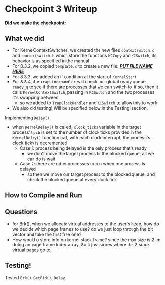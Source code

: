 # Checkpoint 3 Writeup

**Did we make the checkpoint:**





## What we did

- For KernelContextSwitches, we created the new files `contextswitch.c` and `contextswitch.h` which store the functions `KCCopy` and `KCSwitch`, its behavior is as specified in the manual
- For 8.3.2, we copied `template.c` to create a new file: **<u>*PUT FILE NAME HERE*</u>**
- For 8.3.3, we added an if condition at the start of `KernelStart`
- For 8.3.4, the `TrapClockHandler` will check our global ready queue `ready_q` to see if there are processes that we can switch to, if so, then it calls `KernelContextSwitch`, passing in `KCSwitch` and the two processes it's swapping between.
  - so we added to `TrapClockHandler` and `KCSwitch` to allow this to work
- We also did testing! Will be specified below in the Testing! section.





Implementing `Delay()`

- when `KernelDelay()` is called, `clock_ticks` variable in the target process's `pcb` is set to the number of clock ticks provided in the `KernelDelay()` function call, with each clock interrupt, the process's clock ticks is decremented
  - Case 1: process being delayed is the only process that's ready
    - we don't move the target process to the blocked queue, all we can do is wait
  - Case 2: there are other processes to run when one process is delayed
    - so then we move our target process to the blocked queue, and check the blocked queue at every clock tick

## How to Compile and Run



## Questions

- for Brk(), when we allocate virtual addresses to the user's heap, how do we decide which page frames to use? do we just loop through the bit vector and take the first free one?
- How would u store info on kernel stack frame? since the max size is 2 im doing an page frame index array, So it just stores where the 2 stack virtual pages go to.

## Testing!

Tested `Brk()`, `GetPid()`, `Delay`.





